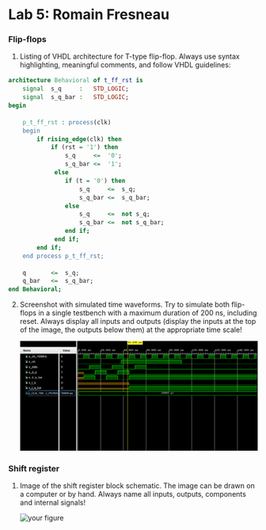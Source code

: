 # Lab 5: Romain Fresneau

### Flip-flops

1. Listing of VHDL architecture for T-type flip-flop. Always use syntax highlighting, meaningful comments, and follow VHDL guidelines:

```vhdl
architecture Behavioral of t_ff_rst is
    signal  s_q     :   STD_LOGIC;
    signal  s_q_bar :   STD_LOGIC;
begin

    p_t_ff_rst : process(clk)
    begin
        if rising_edge(clk) then
            if (rst = '1') then
                s_q     <=  '0';
                s_q_bar <=  '1'; 
             else
                if (t = '0') then
                    s_q     <=  s_q;
                    s_q_bar <=  s_q_bar;
                else
                    s_q     <=  not s_q;
                    s_q_bar <=  not s_q_bar;
                end if;
             end if;
        end if;
    end process p_t_ff_rst;

    q       <=  s_q;
    q_bar   <=  s_q_bar;
end Behavioral;
```

2. Screenshot with simulated time waveforms. Try to simulate both flip-flops in a single testbench with a maximum duration of 200 ns, including reset. Always display all inputs and outputs (display the inputs at the top of the image, the outputs below them) at the appropriate time scale!

   ![your figure](images/wqves.PNG)

### Shift register

1. Image of the shift register block schematic. The image can be drawn on a computer or by hand. Always name all inputs, outputs, components and internal signals!

   ![your figure]()
